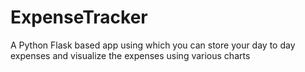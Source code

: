 # ExpenseTracker
A Python Flask based app using which you can store your day to day expenses and visualize the expenses using various charts
